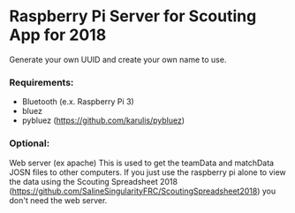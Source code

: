 # Raspberry Pi Server for Scouting App for 2018
Generate your own UUID and create your own name to use.

### Requirements:
* Bluetooth (e.x. Raspberry Pi 3)
* bluez
* pybluez (https://github.com/karulis/pybluez)

### Optional:
Web server (ex apache) This is used to get the teamData and matchData JOSN files to other computers. If you just use the raspberry pi alone to view the data using the Scouting Spreadsheet 2018 (https://github.com/SalineSingularityFRC/ScoutingSpreadsheet2018) you don't need the web server.

